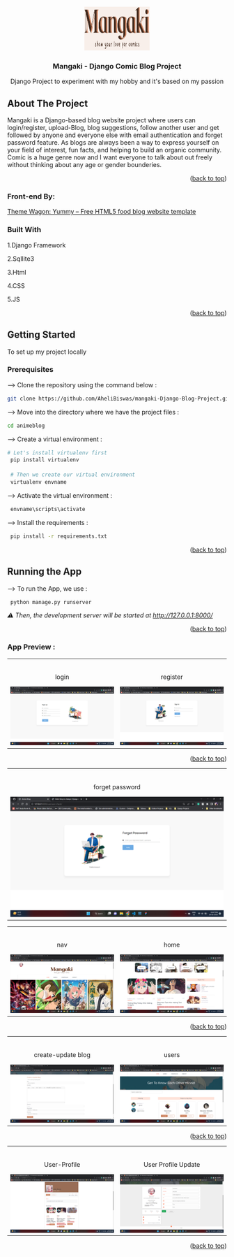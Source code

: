 <!-- Improved compatibility of back to top link: See: https://github.com/othneildrew/Best-README-Template/pull/73 -->
<a name="readme-top"></a>
<!--
*** Thanks for checking out the Best-README-Template. If you have a suggestion
*** that would make this better, please fork the repo and create a pull request
*** or simply open an issue with the tag "enhancement".
*** Don't forget to give the project a star!
*** Thanks again! Now go create something AMAZING! :D
-->



<!-- PROJECT SHIELDS -->
<!--
*** I'm using markdown "reference style" links for readability.
*** Reference links are enclosed in brackets [ ] instead of parentheses ( ).
*** See the bottom of this document for the declaration of the reference variables
*** for contributors-url, forks-url, etc. This is an optional, concise syntax you may use.
*** https://www.markdownguide.org/basic-syntax/#reference-style-links
-->




<!-- PROJECT LOGO -->
<br />
<div align="center">
  <a href="">
    <img src="doc_image/logo.png" alt="Logo" width="150" height="100">
  </a>

<h3 align="center">Mangaki - Django Comic Blog Project</h3>

  <p align="center">
    Django Project to experiment with my hobby and it's based on my passion
    <br />
  </p>
</div>

<!-- ABOUT THE PROJECT -->
## About The Project
  <p>
    Mangaki is a Django-based blog website project where users can login/register, upload-Blog, blog suggestions, follow another user and get followed by anyone and everyone else with email authentication and forget password feature. As blogs are always been a way to express yourself on your field of interest, fun facts, and helping to build an organic community. Comic is a huge genre now and I want everyone to talk about out freely without thinking about any age or gender bounderies.
    </p>

<p align="right">(<a href="#readme-top">back to top</a>)</p>

### Front-end By:
<p><a href="https://themewagon.com/themes/free-html5-food-blog-website-template-yummy/"> Theme Wagon: Yummy – Free HTML5 food blog website template</a>  </p>

### Built With
<p>
1.Django Framework</p>
<p>2.Sqllite3</p>
<p>3.Html</p>
<p>4.CSS</p>
<p>5.JS</p>


<p align="right">(<a href="#readme-top">back to top</a>)</p>



<!-- GETTING STARTED -->
## Getting Started

To set up my project locally

### Prerequisites

--> Clone the repository using the command below :
  ```sh
 git clone https://github.com/AheliBiswas/mangaki-Django-Blog-Project.git
  ```

--> Move into the directory where we have the project files :
   ```sh
   cd animeblog
   ```
--> Create a virtual environment :
   ```sh
   # Let's install virtualenv first
    pip install virtualenv

    # Then we create our virtual environment
    virtualenv envname
   ```
--> Activate the virtual environment :
   ```sh
    envname\scripts\activate
   ```
--> Install the requirements :
   ```sh
    pip install -r requirements.txt

   ```

<p align="right">(<a href="#readme-top">back to top</a>)</p>



<!-- USAGE EXAMPLES -->
## Running the App

--> To run the App, we use :
   ```sh
    python manage.py runserver

   ```

_⚠ Then, the development server will be started at http://127.0.0.1:8000/_

<p align="right">(<a href="#readme-top">back to top</a>)</p>


<!-- App Preview -->
### App Preview :

<table width="100%"> 
<tr>
<td width="50%">      
&nbsp; 
<br>
<p align="center">
  login
</p>
<img src="doc_image/login.png">
</td> 
<td width="50%">
<br>
<p align="center">
  register
</p>
<img src="doc_image/register.png">  
</td>
</table>
<p align="right">(<a href="#readme-top">back to top</a>)</p>

<table width="100%"> 
<tr>
<td width="50%">      
&nbsp; 
<br>
<p align="center">
  forget password
</p>
<img src="doc_image/forget-password.png">
</td> 


<table width="100%"> 
<tr>
<td width="50%">      
&nbsp; 
<br>
<p align="center">
  nav
</p>
<img src="doc_image/nav.png">
</td> 
<td width="50%">
<br>
<p align="center">
  home
</p>
<img src="doc_image/home.png">  
</td>
</table>
<p align="right">(<a href="#readme-top">back to top</a>)</p>

<table width="100%"> 
<tr>
<td width="50%">      
&nbsp; 
<br>
<p align="center">
  create-update blog
</p>
<img src="doc_image/create-update blog.png">
</td> 
<td width="50%">
<br>
<p align="center">
  users
</p>
<img src="doc_image/users.png">  
</td>
</table>
<p align="right">(<a href="#readme-top">back to top</a>)</p>

<table width="100%"> 
<tr>
<td width="50%">      
&nbsp; 
<br>
<p align="center">
  User-Profile
</p>
<img src="doc_image/user-profile.png">
</td> 
<td width="50%">
<br>
<p align="center">
  User Profile Update
</p>
<img src="doc_image/profile-update.png">  
</td>
</table>
<p align="right">(<a href="#readme-top">back to top</a>)</p>




<!-- MARKDOWN LINKS & IMAGES -->
<!-- https://www.markdownguide.org/basic-syntax/#reference-style-links -->
[contributors-shield]: https://img.shields.io/github/contributors/github_username/repo_name.svg?style=for-the-badge
[contributors-url]: https://github.com/github_username/repo_name/graphs/contributors
[forks-shield]: https://img.shields.io/github/forks/github_username/repo_name.svg?style=for-the-badge
[forks-url]: https://github.com/github_username/repo_name/network/members
[stars-shield]: https://img.shields.io/github/stars/github_username/repo_name.svg?style=for-the-badge
[stars-url]: https://github.com/github_username/repo_name/stargazers
[issues-shield]: https://img.shields.io/github/issues/github_username/repo_name.svg?style=for-the-badge
[issues-url]: https://github.com/github_username/repo_name/issues
[license-shield]: https://img.shields.io/github/license/github_username/repo_name.svg?style=for-the-badge
[license-url]: https://github.com/github_username/repo_name/blob/master/LICENSE.txt
[linkedin-shield]: https://img.shields.io/badge/-LinkedIn-black.svg?style=for-the-badge&logo=linkedin&colorB=555
[linkedin-url]: https://linkedin.com/in/linkedin_username
[product-screenshot]: images/screenshot.png
[Next.js]: https://img.shields.io/badge/next.js-000000?style=for-the-badge&logo=nextdotjs&logoColor=white
[Next-url]: https://nextjs.org/
[React.js]: https://img.shields.io/badge/React-20232A?style=for-the-badge&logo=react&logoColor=61DAFB
[React-url]: https://reactjs.org/
[Vue.js]: https://img.shields.io/badge/Vue.js-35495E?style=for-the-badge&logo=vuedotjs&logoColor=4FC08D
[Vue-url]: https://vuejs.org/
[Angular.io]: https://img.shields.io/badge/Angular-DD0031?style=for-the-badge&logo=angular&logoColor=white
[Angular-url]: https://angular.io/
[Svelte.dev]: https://img.shields.io/badge/Svelte-4A4A55?style=for-the-badge&logo=svelte&logoColor=FF3E00
[Svelte-url]: https://svelte.dev/
[Laravel.com]: https://img.shields.io/badge/Laravel-FF2D20?style=for-the-badge&logo=laravel&logoColor=white
[Laravel-url]: https://laravel.com
[Bootstrap.com]: https://img.shields.io/badge/Bootstrap-563D7C?style=for-the-badge&logo=bootstrap&logoColor=white
[Bootstrap-url]: https://getbootstrap.com
[JQuery.com]: https://img.shields.io/badge/jQuery-0769AD?style=for-the-badge&logo=jquery&logoColor=white
[JQuery-url]: https://jquery.com 
